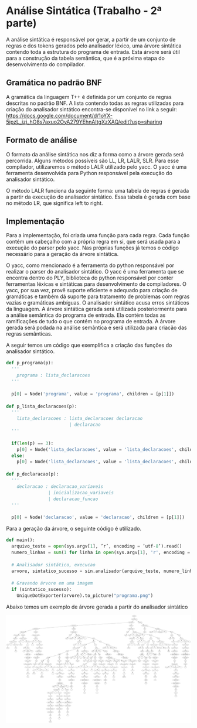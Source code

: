 # Análise Sintática (Trabalho - 2ª parte)

A análise sintática é responsável por gerar, a partir de um conjunto de regras e dos tokens gerados pelo analisador léxico, uma árvore sintática contendo toda a estrutura do programa de entrada. Esta árvore será útil para a construção da tabela semântica, que é a próxima etapa do desenvolvimento do compilador.

## Gramática no padrão BNF

A gramática da linguagem T++ é definida por um conjunto de regras descritas no padrão BNF. A lista contendo todas as regras utilizadas para criação do analisador sintático encontra-se disponível no link a seguir: <https://docs.google.com/document/d/1oYX-5ipzL_izj_hO8s7axuo2OyA279YEhnAItgXzXAQ/edit?usp=sharing>

## Formato de análise

O formato da análise sintática nos diz a forma como a árvore gerada será percorrida. Alguns métodos possíveis são LL, LR, LALR, SLR. Para esse compilador, utilizaremos o método LALR utilizado pelo yacc. O yacc é uma ferramenta desenvolvida para Python responsável pela execução do analisador sintático.

O método LALR funciona da seguinte forma: uma tabela de regras é gerada a partir da execução do analisador sintático. Essa tabela é gerada com base no método LR, que significa left to right.

## Implementação

Para a implementação, foi criada uma função para cada regra. Cada função contém um cabeçalho com a própria regra em si, que será usada para a execução do parser pelo yacc. Nas próprias funções já temos o código necessário para a geração da árvore sintática.

O yacc, como mencionado é a ferramenta do python responsável por realizar o parser do analisador sintático. O yacc é uma ferramenta que se encontra dentro do PLY, biblioteca do python responsável por conter ferramentas léxicas e sintáticas para desenvolvimento de compiladores. O yacc, por sua vez, provê suporte eficiente e adequado para criação de gramáticas e também dá suporte para tratamento de problemas com regras vazias e gramáticas ambíguas. O analisador sintático acusa erros sintáticos da linguagem. A árvore sintática gerada será utilizada posteriormente para a análise semântica do programa de entrada. Ela contém todas as ramificações de tudo o que contém no programa de entrada. A árvore gerada será podada na análise semântica e será utilizada para criacão das regras semânticas.

A seguir temos um código que exemplifica a criação das funções do analisador sintático.

```python
def p_programa(p):
  '''
    programa : lista_declaracoes
  '''

  p[0] = Node('programa', value = 'programa', children = [p[1]])

def p_lista_declaracoes(p):
  '''
    lista_declaracoes : lista_declaracoes declaracao
                        | declaracao
  '''

  if(len(p) == 3):
    p[0] = Node('lista_declaracoes', value = 'lista_declaracoes', children = [p[1], p[2]])
  else:
    p[0] = Node('lista_declaracoes', value = 'lista_declaracoes', children = [p[1]])

def p_declaracao(p):
  '''
    declaracao : declaracao_variaveis
                | inicializacao_variaveis
                | declaracao_funcao
  '''

  p[0] = Node('declaracao', value = 'declaracao', children = [p[1]])
```

Para a geração da árvore, o seguinte código é utilizado.

```python
def main():
  arquivo_teste = open(sys.argv[1], ’r’, encoding = ’utf-8’).read()
  numero_linhas = sum(1 for linha in open(sys.argv[1], 'r', encoding = 'utf-8'))

  # Analisador sintático, execucao
  arvore, sintatico_sucesso = sin.analisador(arquivo_teste, numero_linhas)

  # Gravando árvore em uma imagem
  if (sintatico_sucesso):
    UniqueDotExporter(arvore).to_picture("programa.png")
```

Abaixo temos um exemplo de árvore gerada a partir do analisador sintático

<p align="center">
  <img src="programa.png"/>
</p>